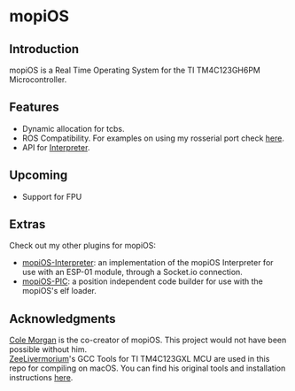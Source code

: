 # mopiOS

## Introduction
mopiOS is a Real Time Operating System for the TI TM4C123GH6PM Microcontroller.

## Features
- Dynamic allocation for tcbs.
- ROS Compatibility. For examples on using my rosserial port check [here](lib/ROSSERIAL).
- API for [Interpreter](lib/INTERPRETER).

## Upcoming
- Support for FPU

## Extras
Check out my other plugins for mopiOS:
- [mopiOS-Interpreter](https://github.com/jp-pino/mopiOS-PIC): an implementation of the mopiOS Interpreter for use with an ESP-01 module, through a Socket.io connection.
- [mopiOS-PIC](https://github.com/jp-pino/mopiOS-PIC): a position independent code builder for use with the mopiOS's elf loader.

## Acknowledgments
[Cole Morgan](https://github.com/coleamorgan) is the co-creator of mopiOS. This project would not have been possible without him.  
[ZeeLivermorium](https://github.com/ZeeLivermorium)'s GCC Tools for TI TM4C123GXL MCU are used in this repo for compiling on macOS. You can find his original tools and installation instructions [here](https://github.com/ZeeLivermorium/zEEware).
